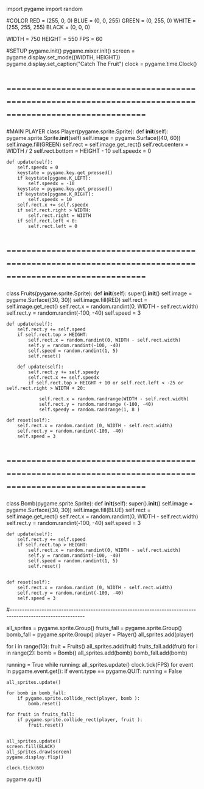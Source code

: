 import pygame
import random


#COLOR
RED = (255, 0, 0)
BLUE = (0, 0, 255)
GREEN = (0, 255, 0)
WHITE = (255, 255, 255)
BLACK = (0, 0, 0)


WIDTH = 750
HEIGHT = 550
FPS = 60

#SETUP
pygame.init()
pygame.mixer.init()
screen = pygame.display.set_mode((WIDTH, HEIGHT))
pygame.display.set_caption("Catch The Fruit")
clock = pygame.time.Clock()


# --------------------------------------------------------------------------------------------------------    

#MAIN PLAYER
class Player(pygame.sprite.Sprite):
    def __init__(self):
        pygame.sprite.Sprite.__init__(self)
        self.image = pygame.Surface((40, 60))
        self.image.fill(GREEN)
        self.rect = self.image.get_rect()
        self.rect.centerx = WIDTH / 2
        self.rect.bottom = HEIGHT - 10
        self.speedx = 0
        
        
    def update(self):
        self.speedx = 0
        keystate = pygame.key.get_pressed()
        if keystate[pygame.K_LEFT]:
            self.speedx = -10
        keystate = pygame.key.get_pressed()
        if keystate[pygame.K_RIGHT]:
            self.speedx = 10
        self.rect.x += self.speedx
        if self.rect.right > WIDTH:
            self.rect.right = WIDTH
        if self.rect.left < 0:
            self.rect.left = 0
            
# --------------------------------------------------------------------------------------------------------       


class Fruits(pygame.sprite.Sprite):
    def __init__(self):
        super().__init__()
        self.image = pygame.Surface((30, 30))
        self.image.fill(RED)
        self.rect = self.image.get_rect() 
        self.rect.x = random.randint(0, WIDTH - self.rect.width)
        self.rect.y = random.randint(-100, -40)
        self.speed = 3
        
        
    def update(self):
        self.rect.y += self.speed
        if self.rect.top > HEIGHT:
            self.rect.x = random.randint(0, WIDTH - self.rect.width)
            self.y = random.randint(-100, -40)
            self.speed = random.randint(1, 5)
            self.reset()
            
        def update(self):
            self.rect.y += self.speedy
            self.rect.x += self.speedx
            if self.rect.top > HEIGHT + 10 or self.rect.left < -25 or self.rect.right > WIDTH + 20:
                
                self.rect.x = random.randrange(WIDTH - self.rect.width)
                self.rect.y = random.randrange (-100, -40)
                self.speedy = random.randrange(1, 8 )
        
    def reset(self):
        self.rect.x = random.randint (0, WIDTH - self.rect.width)
        self.rect.y = random.randint(-100, -40)
        self.speed = 3
        
# --------------------------------------------------------------------------------------------------------      


class Bomb(pygame.sprite.Sprite):
    def __init__(self):
        super().__init__()
        self.image = pygame.Surface((30, 30))
        self.image.fill(BLUE)
        self.rect = self.image.get_rect()
        self.rect.x = random.randint(0, WIDTH - self.rect.width)
        self.rect.y = random.randint(-100, -40)
        self.speed = 3
        
        
    def update(self):
        self.rect.y += self.speed
        if self.rect.top > HEIGHT:
            self.rect.x = random.randint(0, WIDTH - self.rect.width)
            self.y = random.randint(-100, -40)
            self.speed = random.randint(1, 5)
            self.reset()


    def reset(self):
        self.rect.x = random.randint (0, WIDTH - self.rect.width)
        self.rect.y = random.randint(-100, -40)
        self.speed = 3
        
        
#------------------------------------------------------------------------------------------------------------
        
        
all_sprites = pygame.sprite.Group()
fruits_fall = pygame.sprite.Group()
bomb_fall = pygame.sprite.Group()
player = Player()
all_sprites.add(player)

for i in range(10):
    fruit = Fruits()
    all_sprites.add(fruit)
    fruits_fall.add(fruit)
for i in range(2):
    bomb = Bomb()
    all_sprites.add(bomb)
    bomb_fall.add(bomb)
    
running = True
while running:
    all_sprites.update()
    clock.tick(FPS)
    for event in pygame.event.get():
        if event.type == pygame.QUIT:
            running = False
        
        
    all_sprites.update()

    for bomb in bomb_fall:
        if pygame.sprite.collide_rect(player, bomb ): 
            bomb.reset()
    
    for fruit in fruits_fall:
        if pygame.sprite.collide_rect(player, fruit ): 
            fruit.reset()

            
    all_sprites.update()
    screen.fill(BLACK)
    all_sprites.draw(screen)
    pygame.display.flip()
    
    clock.tick(60)
    
pygame.quit()
            
